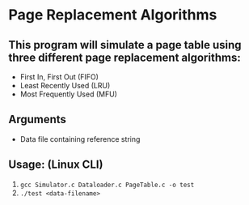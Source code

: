 # Page Replacement Algorithms
## This program will simulate a page table using three different page replacement algorithms:
* First In, First Out (FIFO)
* Least Recently Used (LRU)
* Most Frequently Used (MFU)

## Arguments
* Data file containing reference string

## Usage: (Linux CLI)</br>
1. `gcc Simulator.c Dataloader.c PageTable.c -o test` </br>
2. `./test <data-filename>`



